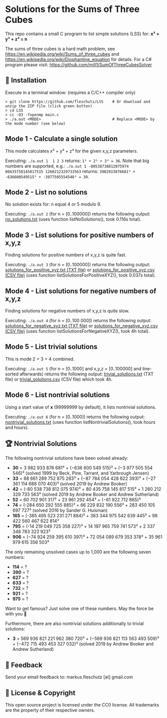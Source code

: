 Solutions for the Sums of Three Cubes
=====================================
This repo contains a small C program to list simple solutions (LSS) for: **x³ + y³ + z³ = n**

The sums of three cubes is a hard math problem, see https://en.wikipedia.org/wiki/Sums_of_three_cubes and https://en.wikipedia.org/wiki/Diophantine_equation for details. For a C# program please visit: https://github.com/mill1/SumOfThreeCubesSolver


🔧 Installation
----------------
Execute in a terminal window: (requires a C/C++ compiler only)
```
> git clone https://github.com/fleschutz/LSS    # Or download and unzip the ZIP file (click green button)
> cd LSS
> cc -O3 -fopenmp main.c 
> ./a.out <MODE>                                # Replace <MODE> by the mode number (see below)
```

Mode 1 - Calculate a single solution
-------------------------------------
This mode calculates x³ + y³ + z³ for the given x,y,z parameters.

Executing: `./a.out 1  1 2 3` returns: `1³ + 2³ + 3³ = 36`. Note that big numbers are supported, e.g.: `./a.out 1 -80538738812075974 80435758145817515 1260212329733563` returns: `3982933876681³ + -636600549515³ + -3977505554546³ = 30`.


Mode 2 - List no solutions
--------------------------
No solution exists for: n equal 4 or 5 modulo 9.

Executing: `./a.out 2` (for n = [0..100000]) returns the following output: [no_solutions.txt](Solutions/no_solutions.txt) (uses function listNoSolutions(), took 0.116s total).


Mode 3 - List solutions for positive numbers of x,y,z
-----------------------------------------------------
Finding solutions for positive numbers of x,y,z is quite fast.

Executing: `./a.out 3` (for n = [0..100000]) returns the following output: [solutions_for_positive_xyz.txt (TXT file)](Solutions/solutions_for_positive_xyz.txt) or [solutions_for_positive_xyz.csv (CSV file)](Solutions/solutions_for_positive_xyz.csv) (uses function listSolutionsForPositiveXYZ(), took 0.037s total).


Mode 4 - List solutions for negative numbers of x,y,z
-----------------------------------------------------
Finding solutions for negative numbers of x,y,z is quite slow.

Executing: `./a.out 4` (for n = [0..100 000]) returns the following output: [solutions_for_negative_xyz.txt (TXT file)](Solutions/solutions_for_negative_xyz.txt) or [solutions_for_negative_xyz.csv (CSV file)](Solutions/solutions_for_negative_xyz.csv) (uses function listSolutionsForNegativeXYZ(), took 4h total).


Mode 5 - List trivial solutions
-------------------------------
This is mode 2 + 3 + 4 combined.

Executing: `./a.out 5` (for n = [0..1000] and x,y,z = [0..100000] and line-sorted afterwards) returns the following output: [trivial_solutions.txt](Solutions/trivial_solutions.txt) (TXT file) or [trivial_solutions.csv](Results/trivial_solutions.csv) (CSV file) which took 4h.


Mode 6 - List nontrivial solutions
----------------------------------
Using a start value of **x** (99999999 by default), it lists nontrivial solutions.

Executing: `./a.out 6` (for n = [0..1000]) returns the following output: [nontrivial_solutions.txt](Solutions/nontrivial_solutions.txt) (uses function listNontrivialSolutions(), took hours and hours).

🏆 Nontrivial Solutions
------------------------
The following nontrivial solutions have been solved already:

* **30** = 3 982 933 876 681³ + (−636 600 549 515)³ + (−3 977 505 554 546)³ (solved 1999 by Beck, Pine, Tarrant, and Yarbrough Jensen)
* **33** = 88 661 289 752 875 283³ + (−87 784 054 428 622 393)³ + (−27 361 114 688 070 403)³   (solved 2019 by Andrew Booker)
* **42** = (-80 538 738 812 075 974)³ + 80 435 758 145 817 515³ + 1 260 212 329 733 563³  (solved 2019 by Andrew Booker and Andrew Sutherland)
* **52** = 60 702 901 317³ + 23 961 292 454³ + (−61 922 712 865)³
* **74** = (-284 650 292 555 885)³ + 66 229 832 190 556³ + 283 450 105 697 727³     (solved 2016 by Sander G. Huisman)
* **165** = (-385 495 523 231 271 884)³ + 383 344 975 542 639 445³ + 98 422 560 467 622 814³
* **795** = (-14 219 049 725 358 227)³ + 14 197 965 759 741 573³ + 2 337 348 783 323 923³
* **906** = (−74 924 259 395 610 397)³ + 72 054 089 679 353 378³ + 35 961 979 615 356 503³

The only remaining unsolved cases up to 1,000 are the following seven numbers:

* **114** = ?
* **390** = ?
* **627** = ?
* **633** = ?
* **732** = ?
* **921** = ?
* **975** = ?

Want to get famous? Just solve one of these numbers. May the force be with you 🖖

Furthermore, there are also nontrivial solutions additionally to trivial solutions:

* **3** = 569 936 821 221 962 380 720³ + (−569 936 821 113 563 493 509)³ + (−472 715 493 453 327 032)³ (solved 2019 by Andrew Booker and Andrew Sutherland)

📧 Feedback
------------
Send your email feedback to: markus.fleschutz [at] gmail.com


🤝 License & Copyright
-----------------------
This open source project is licensed under the CC0 license. All trademarks are the property of their respective owners.
